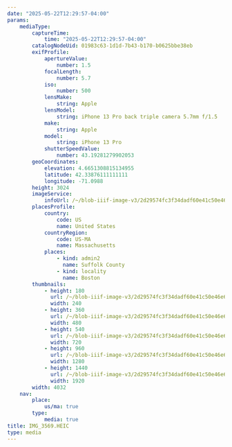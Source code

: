 ```yaml
---
date: "2025-05-22T12:29:57-04:00"
params:
    mediaType:
        captureTime:
            time: "2025-05-22T12:29:57-04:00"
        catalogNodeUid: 01983c63-1d1d-7b43-b170-b0625bbe38eb
        exifProfile:
            apertureValue:
                number: 1.5
            focalLength:
                number: 5.7
            iso:
                number: 500
            lensMake:
                string: Apple
            lensModel:
                string: iPhone 13 Pro back triple camera 5.7mm f/1.5
            make:
                string: Apple
            model:
                string: iPhone 13 Pro
            shutterSpeedValue:
                number: 43.19281279902053
        geoCoordinates:
            elevation: 4.6651308815134955
            latitude: 42.33876111111111
            longitude: -71.0988
        height: 3024
        imageService:
            infoUrl: /~/blob-iiif-image-v3/2d29574fc3f34dadf60e41c50e46e6e3e7ab4d6de992641117e694db22113f55/info.json
        placesProfile:
            country:
                code: US
                name: United States
            countryRegion:
                code: US-MA
                name: Massachusetts
            places:
                - kind: admin2
                  name: Suffolk County
                - kind: locality
                  name: Boston
        thumbnails:
            - height: 180
              url: /~/blob-iiif-image-v3/2d29574fc3f34dadf60e41c50e46e6e3e7ab4d6de992641117e694db22113f55/full/240%2C180/0/default.jpg
              width: 240
            - height: 360
              url: /~/blob-iiif-image-v3/2d29574fc3f34dadf60e41c50e46e6e3e7ab4d6de992641117e694db22113f55/full/480%2C360/0/default.jpg
              width: 480
            - height: 540
              url: /~/blob-iiif-image-v3/2d29574fc3f34dadf60e41c50e46e6e3e7ab4d6de992641117e694db22113f55/full/720%2C540/0/default.jpg
              width: 720
            - height: 960
              url: /~/blob-iiif-image-v3/2d29574fc3f34dadf60e41c50e46e6e3e7ab4d6de992641117e694db22113f55/full/1280%2C960/0/default.jpg
              width: 1280
            - height: 1440
              url: /~/blob-iiif-image-v3/2d29574fc3f34dadf60e41c50e46e6e3e7ab4d6de992641117e694db22113f55/full/1920%2C1440/0/default.jpg
              width: 1920
        width: 4032
    nav:
        place:
            us/ma: true
        type:
            media: true
title: IMG_3569.HEIC
type: media
---
```

